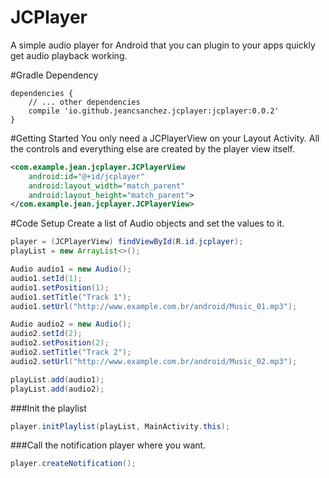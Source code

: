 # JCPlayer
A simple audio player for Android that you can plugin to your apps quickly get audio playback working.


#Gradle Dependency
```Gradle
dependencies {
    // ... other dependencies
    compile 'io.github.jeancsanchez.jcplayer:jcplayer:0.0.2'
}
```


#Getting Started
You only need  a JCPlayerView on your Layout Activity. All the controls and everything else are created by the player view itself.
```xml
<com.example.jean.jcplayer.JCPlayerView
    android:id="@+id/jcplayer"
    android:layout_width="match_parent"
    android:layout_height="match_parent">
</com.example.jean.jcplayer.JCPlayerView>
```

#Code Setup
Create a list of Audio objects and set the values to it.
```Java
player = (JCPlayerView) findViewById(R.id.jcplayer);
playList = new ArrayList<>();

Audio audio1 = new Audio();
audio1.setId(1);
audio1.setPosition(1);
audio1.setTitle("Track 1");
audio1.setUrl("http://www.example.com.br/android/Music_01.mp3");

Audio audio2 = new Audio();
audio2.setId(2);
audio2.setPosition(2);
audio2.setTitle("Track 2");
audio2.setUrl("http://www.example.com.br/android/Music_02.mp3");

playList.add(audio1);
playList.add(audio2);
```

###Init the playlist
```java
player.initPlaylist(playList, MainActivity.this);
```

###Call the notification player where you want.
```java
player.createNotification();
```
